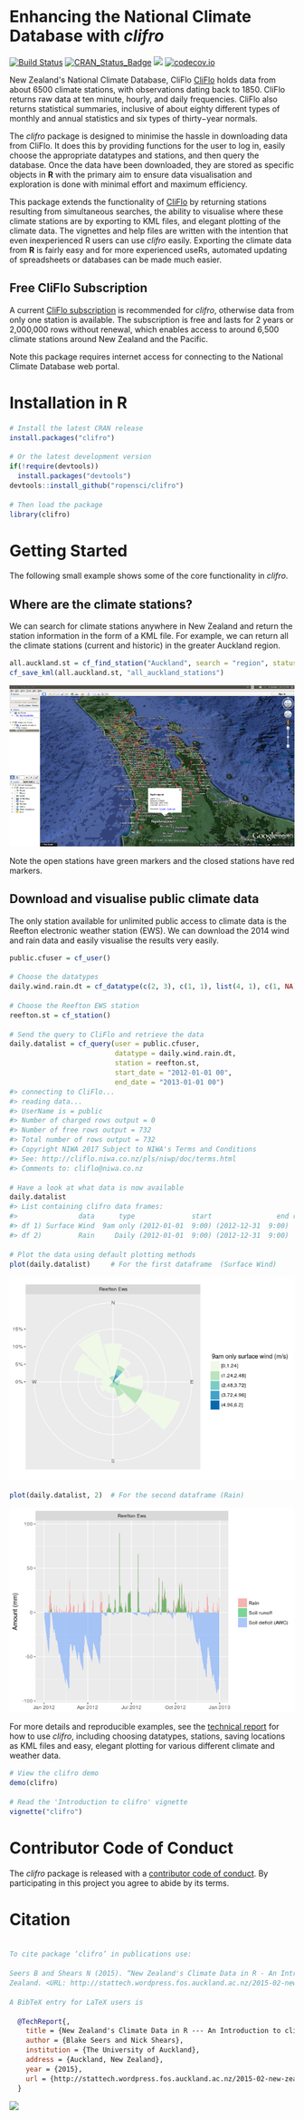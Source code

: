 <!-- README.md is generated from README.Rmd. Please edit that file -->
Enhancing the National Climate Database with *clifro*
=====================================================

[![Build Status](https://travis-ci.org/ropensci/clifro.svg)](https://travis-ci.org/ropensci/clifro) [![CRAN\_Status\_Badge](http://www.r-pkg.org/badges/version/clifro)](https://cran.r-project.org/package=clifro) [![](http://cranlogs.r-pkg.org/badges/clifro)](http://cran.rstudio.com/web/packages/clifro/index.html) [![codecov.io](https://codecov.io/github/ropensci/clifro/coverage.svg?branch=master)](https://codecov.io/github/ropensci/clifro?branch=master)

New Zealand's National Climate Database, CliFlo [CliFlo](http://cliflo.niwa.co.nz/) holds data from about 6500 climate stations, with observations dating back to 1850. CliFlo returns raw data at ten minute, hourly, and daily frequencies. CliFlo also returns statistical summaries, inclusive of about eighty different types of monthly and annual statistics and six types of thirty−year normals.

The *clifro* package is designed to minimise the hassle in downloading data from CliFlo. It does this by providing functions for the user to log in, easily choose the appropriate datatypes and stations, and then query the database. Once the data have been downloaded, they are stored as specific objects in **R** with the primary aim to ensure data visualisation and exploration is done with minimal effort and maximum efficiency.

This package extends the functionality of [CliFlo](http://cliflo.niwa.co.nz/) by returning stations resulting from simultaneous searches, the ability to visualise where these climate stations are by exporting to KML files, and elegant plotting of the climate data. The vignettes and help files are written with the intention that even inexperienced R users can use *clifro* easily. Exporting the climate data from **R** is fairly easy and for more experienced useRs, automated updating of spreadsheets or databases can be made much easier.

Free CliFlo Subscription
------------------------

A current [CliFlo subscription](http://cliflo.niwa.co.nz/pls/niwp/wsubform.intro) is recommended for *clifro*, otherwise data from only one station is available. The subscription is free and lasts for 2 years or 2,000,000 rows without renewal, which enables access to around 6,500 climate stations around New Zealand and the Pacific.

Note this package requires internet access for connecting to the National Climate Database web portal.

Installation in R
=================

``` r
# Install the latest CRAN release
install.packages("clifro")

# Or the latest development version
if(!require(devtools))
  install.packages("devtools")
devtools::install_github("ropensci/clifro")

# Then load the package
library(clifro)
```

Getting Started
===============

The following small example shows some of the core functionality in *clifro*.

Where are the climate stations?
-------------------------------

We can search for climate stations anywhere in New Zealand and return the station information in the form of a KML file. For example, we can return all the climate stations (current and historic) in the greater Auckland region.

``` r
all.auckland.st = cf_find_station("Auckland", search = "region", status = "all")
cf_save_kml(all.auckland.st, "all_auckland_stations")
```

![All Auckland Climate Stations](tools/README-map.png)

Note the open stations have green markers and the closed stations have red markers.

Download and visualise public climate data
------------------------------------------

The only station available for unlimited public access to climate data is the Reefton electronic weather station (EWS). We can download the 2014 wind and rain data and easily visualise the results very easily.

``` r
public.cfuser = cf_user()

# Choose the datatypes
daily.wind.rain.dt = cf_datatype(c(2, 3), c(1, 1), list(4, 1), c(1, NA))

# Choose the Reefton EWS station
reefton.st = cf_station()

# Send the query to CliFlo and retrieve the data
daily.datalist = cf_query(user = public.cfuser, 
                          datatype = daily.wind.rain.dt, 
                          station = reefton.st,
                          start_date = "2012-01-01 00",
                          end_date = "2013-01-01 00")
#> connecting to CliFlo...
#> reading data...
#> UserName is = public
#> Number of charged rows output = 0
#> Number of free rows output = 732
#> Total number of rows output = 732
#> Copyright NIWA 2017 Subject to NIWA's Terms and Conditions
#> See: http://cliflo.niwa.co.nz/pls/niwp/doc/terms.html
#> Comments to: cliflo@niwa.co.nz

# Have a look at what data is now available
daily.datalist
#> List containing clifro data frames:
#>               data      type              start                end rows
#> df 1) Surface Wind  9am only (2012-01-01  9:00) (2012-12-31  9:00)  366
#> df 2)         Rain     Daily (2012-01-01  9:00) (2012-12-31  9:00)  366

# Plot the data using default plotting methods
plot(daily.datalist)     # For the first dataframe  (Surface Wind)
```

![](tools/README-rain-wind-example-1.png)

``` r
plot(daily.datalist, 2)  # For the second dataframe (Rain)
```

![](tools/README-rain-wind-example-2.png)

For more details and reproducible examples, see the [technical report](http://stattech.wordpress.fos.auckland.ac.nz/2015-02-new-zealands-climate-data-in-r-an-introduction-to-clifro/) for how to use *clifro*, including choosing datatypes, stations, saving locations as KML files and easy, elegant plotting for various different climate and weather data.

``` r
# View the clifro demo
demo(clifro)

# Read the 'Introduction to clifro' vignette
vignette("clifro")
```

Contributor Code of Conduct
===========================

The *clifro* package is released with a [contributor code of conduct](./CONDUCT.md). By participating in this project you agree to abide by its terms.

Citation
========

``` bibtex

To cite package ‘clifro’ in publications use:

Seers B and Shears N (2015). “New Zealand's Climate Data in R - An Introduction to clifro.” The University of Auckland, Auckland, New
Zealand. <URL: http://stattech.wordpress.fos.auckland.ac.nz/2015-02-new-zealands-climate-data-in-r-an-introduction-to-clifro/>.

A BibTeX entry for LaTeX users is

  @TechReport{,
    title = {New Zealand's Climate Data in R --- An Introduction to clifro},
    author = {Blake Seers and Nick Shears},
    institution = {The University of Auckland},
    address = {Auckland, New Zealand},
    year = {2015},
    url = {http://stattech.wordpress.fos.auckland.ac.nz/2015-02-new-zealands-climate-data-in-r-an-introduction-to-clifro/},
  }
```

[![](http://ropensci.org/public_images/github_footer.png)](http://ropensci.org)
